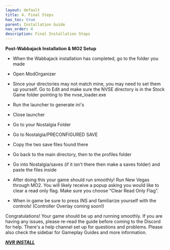 ```yaml
---
layout: default
title: 4. Final Steps
has_toc: true
parent: Installation Guide
nav_order: 4
description: Final Installation Steps
---
```


**Post-Wabbajack Installation & MO2 Setup**

* When the Wabbajack installation has completed, go to the folder you made

* Open ModOrganizer

* Since your directories may not match mine, you may need to set them up yourself. Go to Edit and make sure the NVSE directory is in the Stock Game folder pointing to the nvse_loader.exe

* Run the launcher to generate ini's

* Close launcher

* Go to your Nostalgia Folder

* Go to Nostalgia/PRECONFIGURED SAVE

* Copy the two save files found there

* Go back to the main directory, then to the profiles folder

* Go into Nostalgia/saves (if it isn't there then make a saves folder) and paste the files inside

* After doing this your game should run smoothly! Run New Vegas through MO2. You will likely receive a popup asking you would like to clear a read only flag. Make sure you choose “Clear Read Only Flag”.

* When in game be sure to press INS and familiarize yourself with the controls! (Controller Overlay coming soon!)

Congratulations! Your game should be up and running smoothly. If you are having any issues, please re-read the guide before coming to the Discord for help. There's a help channel set up for questions and problems. Please also check the sidebar for Gameplay Guides and more information.

_**[NVR INSTALL](https://github.com/McTiddies4Lunch/Nostalgia/wiki/(OPTIONAL)-NVR-Install)**_